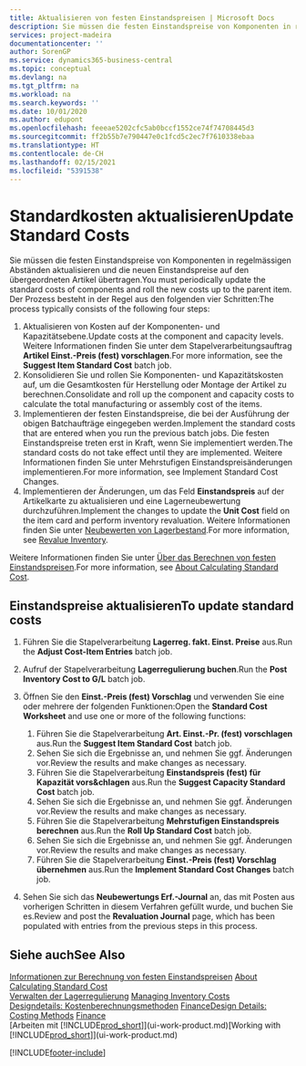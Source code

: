 ```yaml
---
title: Aktualisieren von festen Einstandspreisen | Microsoft Docs
description: Sie müssen die festen Einstandspreise von Komponenten in regelmässigen Abständen aktualisieren und die neuen Einstandspreise auf den übergeordneten Artikel übertragen.
services: project-madeira
documentationcenter: ''
author: SorenGP
ms.service: dynamics365-business-central
ms.topic: conceptual
ms.devlang: na
ms.tgt_pltfrm: na
ms.workload: na
ms.search.keywords: ''
ms.date: 10/01/2020
ms.author: edupont
ms.openlocfilehash: feeeae5202cfc5ab0bccf1552ce74f74708445d3
ms.sourcegitcommit: ff2b55b7e790447e0c1fcd5c2ec7f7610338ebaa
ms.translationtype: HT
ms.contentlocale: de-CH
ms.lasthandoff: 02/15/2021
ms.locfileid: "5391538"
---
```

# <a name="update-standard-costs"></a><span data-ttu-id="fda04-103">Standardkosten aktualisieren</span><span class="sxs-lookup"><span data-stu-id="fda04-103">Update Standard Costs</span></span>
<span data-ttu-id="fda04-104">Sie müssen die festen Einstandspreise von Komponenten in regelmässigen Abständen aktualisieren und die neuen Einstandspreise auf den übergeordneten Artikel übertragen.</span><span class="sxs-lookup"><span data-stu-id="fda04-104">You must periodically update the standard costs of components and roll the new costs up to the parent item.</span></span> <span data-ttu-id="fda04-105">Der Prozess besteht in der Regel aus den folgenden vier Schritten:</span><span class="sxs-lookup"><span data-stu-id="fda04-105">The process typically consists of the following four steps:</span></span>  

1.  <span data-ttu-id="fda04-106">Aktualisieren von Kosten auf der Komponenten- und Kapazitätsebene.</span><span class="sxs-lookup"><span data-stu-id="fda04-106">Update costs at the component and capacity levels.</span></span> <span data-ttu-id="fda04-107">Weitere Informationen finden Sie unter dem Stapelverarbeitungsauftrag **Artikel Einst.-Preis (fest) vorschlagen**.</span><span class="sxs-lookup"><span data-stu-id="fda04-107">For more information, see the **Suggest Item Standard Cost** batch job.</span></span>  
2.  <span data-ttu-id="fda04-108">Konsolidieren Sie und rollen Sie Komponenten- und Kapazitätskosten auf, um die Gesamtkosten für Herstellung oder Montage der Artikel zu berechnen.</span><span class="sxs-lookup"><span data-stu-id="fda04-108">Consolidate and roll up the component and capacity costs to calculate the total manufacturing or assembly cost of the items.</span></span>  
3.  <span data-ttu-id="fda04-109">Implementieren der festen Einstandspreise, die bei der Ausführung der obigen Batchaufträge eingegeben werden.</span><span class="sxs-lookup"><span data-stu-id="fda04-109">Implement the standard costs that are entered when you run the previous batch jobs.</span></span> <span data-ttu-id="fda04-110">Die festen Einstandspreise treten erst in Kraft, wenn Sie implementiert werden.</span><span class="sxs-lookup"><span data-stu-id="fda04-110">The standard costs do not take effect until they are implemented.</span></span> <span data-ttu-id="fda04-111">Weitere Informationen finden Sie unter Mehrstufigen Einstandspreisänderungen implementieren.</span><span class="sxs-lookup"><span data-stu-id="fda04-111">For more information, see Implement Standard Cost Changes.</span></span>  
4.  <span data-ttu-id="fda04-112">Implementieren der Änderungen, um das Feld **Einstandspreis** auf der Artikelkarte zu aktualisieren und eine Lagerneubewertung durchzuführen.</span><span class="sxs-lookup"><span data-stu-id="fda04-112">Implement the changes to update the **Unit Cost** field on the item card and perform inventory revaluation.</span></span> <span data-ttu-id="fda04-113">Weitere Informationen finden Sie unter [Neubewerten von Lagerbestand](inventory-how-revalue-inventory.md).</span><span class="sxs-lookup"><span data-stu-id="fda04-113">For more information, see [Revalue Inventory](inventory-how-revalue-inventory.md).</span></span>  

<span data-ttu-id="fda04-114">Weitere Informationen finden Sie unter [Über das Berechnen von festen Einstandspreisen](finance-about-calculating-standard-cost.md).</span><span class="sxs-lookup"><span data-stu-id="fda04-114">For more information, see [About Calculating Standard Cost](finance-about-calculating-standard-cost.md).</span></span>  
## <a name="to-update-standard-costs"></a><span data-ttu-id="fda04-115">Einstandspreise aktualisieren</span><span class="sxs-lookup"><span data-stu-id="fda04-115">To update standard costs</span></span>  
1.  <span data-ttu-id="fda04-116">Führen Sie die Stapelverarbeitung **Lagerreg. fakt. Einst. Preise** aus.</span><span class="sxs-lookup"><span data-stu-id="fda04-116">Run the **Adjust Cost-Item Entries** batch job.</span></span>  
2.  <span data-ttu-id="fda04-117">Aufruf der Stapelverarbeitung **Lagerregulierung buchen**.</span><span class="sxs-lookup"><span data-stu-id="fda04-117">Run the **Post Inventory Cost to G/L** batch job.</span></span>  
3.  <span data-ttu-id="fda04-118">Öffnen Sie den **Einst.-Preis (fest) Vorschlag** und verwenden Sie eine oder mehrere der folgenden Funktionen:</span><span class="sxs-lookup"><span data-stu-id="fda04-118">Open the **Standard Cost Worksheet** and use one or more of the following functions:</span></span>  

    1.  <span data-ttu-id="fda04-119">Führen Sie die Stapelverarbeitung **Art. Einst.-Pr. (fest) vorschlagen** aus.</span><span class="sxs-lookup"><span data-stu-id="fda04-119">Run the **Suggest Item Standard Cost** batch job.</span></span>  
    2.  <span data-ttu-id="fda04-120">Sehen Sie sich die Ergebnisse an, und nehmen Sie ggf. Änderungen vor.</span><span class="sxs-lookup"><span data-stu-id="fda04-120">Review the results and make changes as necessary.</span></span>  
    3.  <span data-ttu-id="fda04-121">Führen Sie die Stapelverarbeitung **Einstandspreis (fest) für Kapazität vors&chlagen** aus.</span><span class="sxs-lookup"><span data-stu-id="fda04-121">Run the **Suggest Capacity Standard Cost** batch job.</span></span>  
    4.  <span data-ttu-id="fda04-122">Sehen Sie sich die Ergebnisse an, und nehmen Sie ggf. Änderungen vor.</span><span class="sxs-lookup"><span data-stu-id="fda04-122">Review the results and make changes as necessary.</span></span>
    5. <span data-ttu-id="fda04-123">Führen Sie die Stapelverarbeitung **Mehrstufigen Einstandspreis berechnen** aus.</span><span class="sxs-lookup"><span data-stu-id="fda04-123">Run the **Roll Up Standard Cost** batch job.</span></span>
    6.  <span data-ttu-id="fda04-124">Sehen Sie sich die Ergebnisse an, und nehmen Sie ggf. Änderungen vor.</span><span class="sxs-lookup"><span data-stu-id="fda04-124">Review the results and make changes as necessary.</span></span>
    7.  <span data-ttu-id="fda04-125">Führen Sie die Stapelverarbeitung **Einst.-Preis (fest) Vorschlag übernehmen** aus.</span><span class="sxs-lookup"><span data-stu-id="fda04-125">Run the **Implement Standard Cost Changes** batch job.</span></span>  
4.  <span data-ttu-id="fda04-126">Sehen Sie sich das  **Neubewertungs Erf.-Journal** an, das mit Posten aus vorherigen Schritten in diesem Verfahren gefüllt wurde, und buchen Sie es.</span><span class="sxs-lookup"><span data-stu-id="fda04-126">Review and post the **Revaluation Journal** page, which has been populated with entries from the previous steps in this process.</span></span>  

## <a name="see-also"></a><span data-ttu-id="fda04-127">Siehe auch</span><span class="sxs-lookup"><span data-stu-id="fda04-127">See Also</span></span>  
 <span data-ttu-id="fda04-128">[Informationen zur Berechnung von festen Einstandspreisen](finance-about-calculating-standard-cost.md) </span><span class="sxs-lookup"><span data-stu-id="fda04-128">[About Calculating Standard Cost](finance-about-calculating-standard-cost.md) </span></span>  
 <span data-ttu-id="fda04-129">[Verwalten der Lagerregulierung](finance-manage-inventory-costs.md) </span><span class="sxs-lookup"><span data-stu-id="fda04-129">[Managing Inventory Costs](finance-manage-inventory-costs.md) </span></span>  
 <span data-ttu-id="fda04-130">[Designdetails: Kostenberechnungsmethoden](design-details-costing-methods.md) [Finance](finance.md)</span><span class="sxs-lookup"><span data-stu-id="fda04-130">[Design Details: Costing Methods](design-details-costing-methods.md) [Finance](finance.md)</span></span>  
 <span data-ttu-id="fda04-131">[Arbeiten mit [!INCLUDE[prod_short](includes/prod_short.md)]](ui-work-product.md)</span><span class="sxs-lookup"><span data-stu-id="fda04-131">[Working with [!INCLUDE[prod_short](includes/prod_short.md)]](ui-work-product.md)</span></span>  


[!INCLUDE[footer-include](includes/footer-banner.md)]